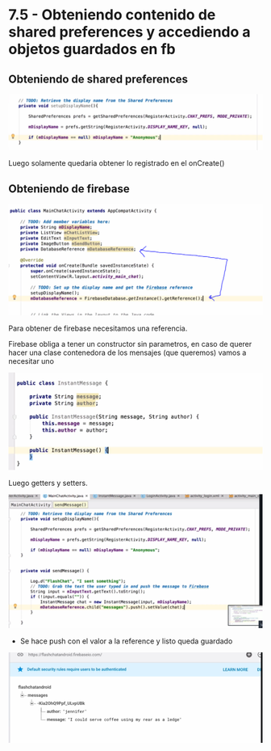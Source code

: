 # 7.5 - Obteniendo contenido de shared preferences y accediendo a objetos guardados en fb

## Obteniendo de shared preferences

![](../../.gitbook/assets/imagen%20%28859%29.png)

Luego solamente quedaria obtener lo registrado en el onCreate\(\)

## Obteniendo de firebase

![](../../.gitbook/assets/imagen%20%28876%29.png)

Para obtener de firebase necesitamos una referencia.

Firebase obliga a tener un constructor sin parametros, en caso de querer hacer una clase contenedora de los mensajes \(que queremos\) vamos a necesitar uno

![](../../.gitbook/assets/imagen%20%28884%29.png)

Luego getters y setters.

![](../../.gitbook/assets/imagen%20%28906%29.png)

* Se hace push con el valor a la reference y listo queda guardado

![](../../.gitbook/assets/imagen%20%28909%29.png)





